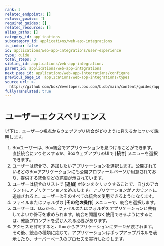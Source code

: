 ```yaml
---
rank: 2
related_endpoints: []
related_guides: []
required_guides: []
related_resources: []
alias_paths: []
category_id: applications
subcategory_id: applications/web-app-integrations
is_index: false
id: applications/web-app-integrations/user-experience
type: guide
total_steps: 3
sibling_id: applications/web-app-integrations
parent_id: applications/web-app-integrations
next_page_id: applications/web-app-integrations/configure
previous_page_id: applications/web-app-integrations/types
source_url: >-
  https://github.com/box/developer.box.com/blob/main/content/guides/applications/web-app-integrations/user-experience.md
fullyTranslated: true
---
```

# ユーザーエクスペリエンス

以下に、ユーザーの視点からウェブアプリ統合がどのように見えるかについて説明します。

1. Boxユーザーは、Box統合でアプリケーションを見つけることができます。直接統合にアクセスするか、BoxウェブアプリのUIで \[**統合**] メニューを選択できます。
2. ユーザーは統合で、追加したいアプリケーションを選択します。公開されているどのBoxアプリケーションにも公開プロフィールページが用意されており、提供する統合などの詳細が示されています。
3. ユーザーは統合のリストで \[**追加**] ボタンをクリックすることで、自分のアカウントにアプリケーションを追加します。アプリケーションがアカウントに追加されると、ユーザーはそのすべての統合を使用できるようになります。
4. ファイルまたはフォルダの \[**その他の操作**] メニューで、統合を選択します。
5. ユーザーは、Boxから、ファイルまたはフォルダをアプリケーションと共有してよいか許可を求められます。統合を問題なく使用できるようにするには、確認プロンプトを受け入れる必要があります。
6. アクセスを許可すると、Boxからアプリケーションにデータが渡されます。その後、統合の種類に応じて、アプリケーションはポップアップパネルを表示したり、サーバーベースのプロセスを実行したりします。
